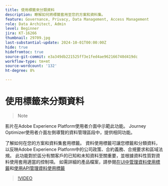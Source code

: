 ```yaml
---
title: 使用標籤來分類資料
description: 瞭解如何將標籤套用至您的方案和資料集。
feature: Governance, Privacy, Data Management, Access Management
role: Data Architect, Admin
level: Beginner
jira: KT-16266
thumbnail: 29709.jpg
last-substantial-update: 2024-10-01T00:00:00Z
hide: true
hidefromtoc: true
source-git-commit: e3a349db221525ff3e1fed4ae962166740d419dc
workflow-type: tm+mt
source-wordcount: '132'
ht-degree: 8%

---
```


# 使用標籤來分類資料

>>[!NOTE]
>>
影片在Adobe Experience Platform使用者介面中示範此功能。 Journey Optimizer使用者介面左側導覽的資料管理區段中，提供相同功能。

了解如何在您的方案和資料集套用標籤。 資料使用標籤可讓您標籤和分類資料，以反映Adobe Experience Platform中的公司政策、合約義務、合規要求和區域法規。 此功能對於區分有關客戶的已知和未知資料至關重要，並根據資料性質對資料使用套用適當的控制項。 如需詳細的產品檔案，請參閱[在UI中管理資料使用標籤](https://experienceleague.adobe.com/docs/experience-platform/data-governance/labels/user-guide.html?lang=zh-Hant)和[使用API管理資料使用標籤](https://experienceleague.adobe.com/docs/experience-platform/data-governance/labels/dataset-api.html)

>[!VIDEO](https://video.tv.adobe.com/v/29709?learn=on)
